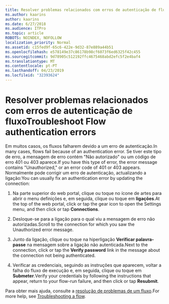 ```yaml
---
title: Resolver problemas relacionados com erros de autenticação de fluxo
ms.author: kaarins
author: kaarins
ms.date: 6/27/2018
ms.audience: ITPro
ms.topic: article
ROBOTS: NOINDEX, NOFOLLOW
localization_priority: Normal
ms.assetid: c15fed9f-65c6-422e-9d32-87e889a44b51
ms.openlocfilehash: e578149e37c86178b98cf6073f6ed6325f42c455
ms.sourcegitcommit: 9d78905c512192ffc4675468abd2efc5f2e4baf4
ms.translationtype: MT
ms.contentlocale: pt-PT
ms.lasthandoff: 04/23/2019
ms.locfileid: "32393624"
---
```

# <a name="troubleshoot-flow-authentication-errors"></a><span data-ttu-id="7668e-102">Resolver problemas relacionados com erros de autenticação de fluxo</span><span class="sxs-lookup"><span data-stu-id="7668e-102">Troubleshoot Flow authentication errors</span></span>

<span data-ttu-id="7668e-103">Em muitos casos, os fluxos falharem devido a um erro de autenticação.</span><span class="sxs-lookup"><span data-stu-id="7668e-103">In many cases, flows fail because of an authentication error.</span></span> <span data-ttu-id="7668e-104">Se tiver este tipo de erro, a mensagem de erro contém "Não autorizado" ou um código de erro 401 ou 403 aparece.</span><span class="sxs-lookup"><span data-stu-id="7668e-104">If you have this type of error, the error message contains "Unauthorized," or an error code of 401 or 403 appears.</span></span> <span data-ttu-id="7668e-105">Normalmente pode corrigir um erro de autenticação, actualizando a ligação:</span><span class="sxs-lookup"><span data-stu-id="7668e-105">You can usually fix an authentication error by updating the connection:</span></span>
  
1. <span data-ttu-id="7668e-106">Na parte superior do web portal, clique ou toque no ícone de artes para abrir o menu definições e, em seguida, clique ou toque em **ligações**.</span><span class="sxs-lookup"><span data-stu-id="7668e-106">At the top of the web portal, click or tap the gear icon to open the Settings menu, and then click or tap **Connections**.</span></span>
    
2. <span data-ttu-id="7668e-107">Desloque-se para a ligação para o qual viu a mensagem de erro não autorizadas.</span><span class="sxs-lookup"><span data-stu-id="7668e-107">Scroll to the connection for which you saw the Unauthorized error message.</span></span>
    
3. <span data-ttu-id="7668e-108">Junto da ligação, clique ou toque na hiperligação **Verificar palavra-passe** na mensagem sobre a ligação não autenticada.</span><span class="sxs-lookup"><span data-stu-id="7668e-108">Next to the connection, click or tap the **Verify password** link in the message about the connection not being authenticated.</span></span> 
    
4. <span data-ttu-id="7668e-109">Verificar as credenciais, seguindo as instruções que aparecem, voltar a falha do fluxo de execução e, em seguida, clique ou toque em **Submeter**.</span><span class="sxs-lookup"><span data-stu-id="7668e-109">Verify your credentials by following the instructions that appear, return to your flow-run failure, and then click or tap **Resubmit**.</span></span>
    
<span data-ttu-id="7668e-110">Para obter mais ajuda, consulte a [resolução de problemas de um fluxo](https://go.microsoft.com/fwlink/?linkid=872110).</span><span class="sxs-lookup"><span data-stu-id="7668e-110">For more help, see [Troubleshooting a flow](https://go.microsoft.com/fwlink/?linkid=872110).</span></span>
  

